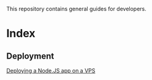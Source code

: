 This repository contains general guides for developers.

# Index

## Deployment
[Deploying a Node.JS app on a VPS](deploying-a-node-js-app-on-vps.md)
